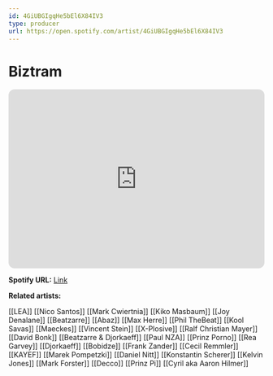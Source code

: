 ```yaml
---
id: 4GiUBGIgqHe5bEl6X84IV3
type: producer
url: https://open.spotify.com/artist/4GiUBGIgqHe5bEl6X84IV3
---
```

# Biztram

<iframe style="border-radius:12px" src="https://open.spotify.com/embed/artist/4GiUBGIgqHe5bEl6X84IV3" width="100%" height="352" frameBorder="0" allowfullscreen="" allow="autoplay; clipboard-write; encrypted-media; fullscreen; picture-in-picture" loading="lazy"></iframe>

**Spotify URL:** [Link](https://open.spotify.com/artist/4GiUBGIgqHe5bEl6X84IV3)

**Related artists:**

[[LEA]]
[[Nico Santos]]
[[Mark Cwiertnia]]
[[Kiko Masbaum]]
[[Joy Denalane]]
[[Beatzarre]]
[[Abaz]]
[[Max Herre]]
[[Phil TheBeat]]
[[Kool Savas]]
[[Maeckes]]
[[Vincent Stein]]
[[X-Plosive]]
[[Ralf Christian Mayer]]
[[David Bonk]]
[[Beatzarre & Djorkaeff]]
[[Paul NZA]]
[[Prinz Porno]]
[[Rea Garvey]]
[[Djorkaeff]]
[[Bobidze]]
[[Frank Zander]]
[[Cecil Remmler]]
[[KAYEF]]
[[Marek Pompetzki]]
[[Daniel Nitt]]
[[Konstantin Scherer]]
[[Kelvin Jones]]
[[Mark Forster]]
[[Decco]]
[[Prinz Pi]]
[[Cyril aka Aaron Hilmer]]
